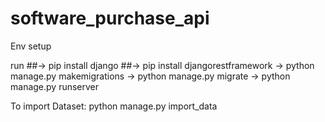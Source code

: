 # software_purchase_api

Env setup

run
##-> pip install django
##-> pip install djangorestframework
-> python manage.py makemigrations
-> python manage.py migrate
-> python manage.py runserver


To import Dataset:
python manage.py import_data
